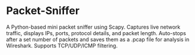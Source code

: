 # Packet-Sniffer
A Python-based mini packet sniffer using Scapy. Captures live network traffic, displays IPs, ports, protocol details, and packet length. Auto-stops after a set number of packets and saves them as a .pcap file for analysis in Wireshark. Supports TCP/UDP/ICMP filtering.

